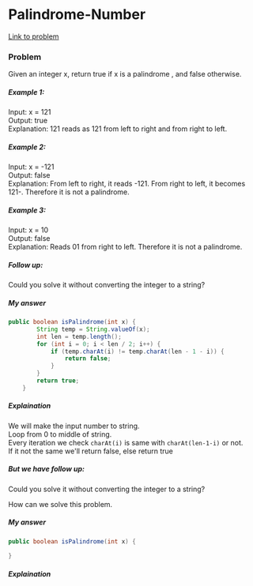 # Palindrome-Number

[Link to problem](https://leetcode.com/problems/palindrome-number/description/)

### Problem

Given an integer x, return true if x is a
palindrome
, and false otherwise.

##### Example 1:

Input: x = 121 <br>
Output: true<br>
Explanation: 121 reads as 121 from left to right and from right to left. <br>

##### Example 2:

Input: x = -121<br>
Output: false<br>
Explanation: From left to right, it reads -121. From right to left, it becomes 121-. Therefore it is not a palindrome.<br>

##### Example 3:

Input: x = 10<br>
Output: false<br>
Explanation: Reads 01 from right to left. Therefore it is not a palindrome.<br>

##### Follow up:

Could you solve it without converting the integer to a string?

##### My answer

```java
public boolean isPalindrome(int x) {
        String temp = String.valueOf(x);
        int len = temp.length();
        for (int i = 0; i < len / 2; i++) {
            if (temp.charAt(i) != temp.charAt(len - 1 - i)) {
                return false;
            }
        }
        return true;
    }

```

##### Explaination

We will make the input number to string.<br>
Loop from 0 to middle of string.<br>
Every iteration we check `charAt(i)` is same with `charAt(len-1-i)` or not.<br>
If it not the same we'll return false, else return true

##### But we have follow up:

Could you solve it without converting the integer to a string?

How can we solve this problem.

##### My answer

```java
public boolean isPalindrome(int x) {
       
}
```

##### Explaination

